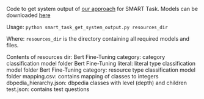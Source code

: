 Code to get system output of [our approach]() for SMART Task.
Models can be downloaded [here](https://drive.google.com/drive/folders/1TvSJAQQswzmbUAtlCRNvBjgKjYoq344q?usp=sharing)

Usage: 
    `python smart_task_get_system_output.py resources_dir`

Where:
    `resources_dir` is the directory containing all required models and files.

Contents of resources dir: 
    Bert Fine-Tuning category: category classification model folder
    Bert Fine-Tuning literal: literal type classification model folder
    Bert Fine-Tuning category: resource type classification model folder
    mapping.csv: contains mapping of classes to integers
    dbpedia_hierarchy.json: dbpedia classes with level (depth) and children
    test.json: contains test questions
